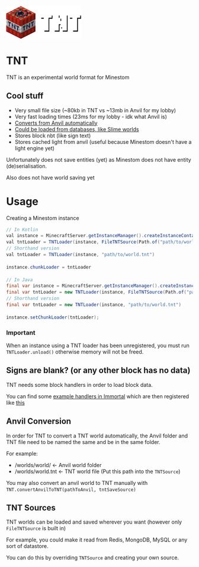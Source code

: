 <img src="https://github.com/EmortalMC/TNT/blob/main/.github/tntlogo.png?raw=true" width="40%">

# TNT
TNT is an experimental world format for Minestom

## Cool stuff
 - Very small file size (~80kb in TNT vs ~13mb in Anvil for my lobby)
 - Very fast loading times (23ms for my lobby - idk what Anvil is)
 - [Converts from Anvil automatically](#anvil-conversion)
 - [Could be loaded from databases, like Slime worlds](#tnt-sources)
 - Stores block nbt (like sign text)
 - Stores cached light from anvil (useful because Minestom doesn't have a light engine yet)

Unfortunately does not save entities (yet) as Minestom does not have entity (de)serialisation.

Also does not have world saving yet

# Usage
Creating a Minestom instance

```java
// In Kotlin
val instance = MinecraftServer.getInstanceManager().createInstanceContainer()
val tntLoader = TNTLoader(instance, FileTNTSource(Path.of("path/to/world.tnt")))
// Shorthand version
val tntLoader = TNTLoader(instance, "path/to/world.tnt")

instance.chunkLoader = tntLoader

// In Java
final var instance = MinecraftServer.getInstanceManager().createInstanceContainer();
final var tntLoader = new TNTLoader(instance, FileTNTSource(Path.of("path/to/world.tnt")));
// Shorthand version
final var tntLoader = new TNTLoader(instance, "path/to/world.tnt")
        
instance.setChunkLoader(tntLoader);
```

### Important
When an instance using a TNT loader has been unregistered, you must run `TNTLoader.unload()` otherwise memory will not be freed.

## Signs are blank? (or any other block has no data)
TNT needs some block handlers in order to load block data.

You can find some [example handlers in Immortal](https://github.com/EmortalMC/Immortal/tree/main/src/main/kotlin/dev/emortal/immortal/blockhandler) which are then registered like [this](https://github.com/EmortalMC/Immortal/blob/ea9f03249d01b7f2544bd96d588e6341d7bfbc99/src/main/kotlin/dev/emortal/immortal/ImmortalExtension.kt#L409)


## Anvil Conversion
In order for TNT to convert a TNT world automatically, the Anvil folder and TNT file need to be named the same and be in the same folder.

For example:
 - /worlds/world/ <- Anvil world folder
 - /worlds/world.tnt <- TNT world file (Put this path into the `TNTSource`)
 
You may also convert an anvil world to TNT manually with `TNT.convertAnvilToTNT(pathToAnvil, tntSaveSource)`
 
## TNT Sources
TNT worlds can be loaded and saved wherever you want (however only `FileTNTSource` is built in)

For example, you could make it read from Redis, MongoDB, MySQL or any sort of datastore.

You can do this by overriding `TNTSource` and creating your own source.
